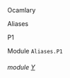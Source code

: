 Ocamlary

Aliases

P1

Module `Aliases.P1`

<a id="module-Y"></a>

###### module [Y](Ocamlary.Aliases.P1.Y.md)